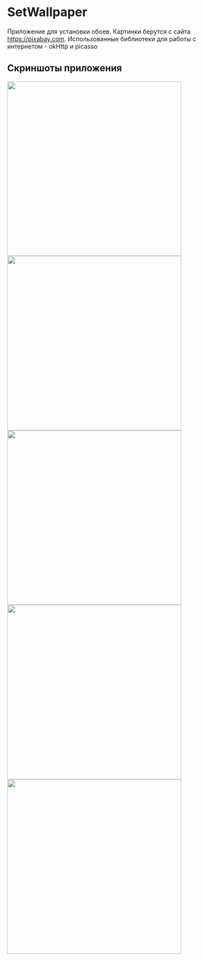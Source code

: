 # SetWallpaper

Приложение для установки обоев. Картинки берутся с сайта https://pixabay.com.
Использованные библиотеки для работы с интернетом - okHttp и picasso

## Скриншоты приложения 
<img src="https://i.ibb.co/HN1KpZG/1.jpg" height=400/>
<img src="https://i.ibb.co/dkFTdwR/2.jpg" height=400/>
<img src="https://i.ibb.co/zx1vHd7/3.jpg" height=400/>
<img src="https://i.ibb.co/4RJq1Sb/4.jpg" height=400/>
<img src="https://i.ibb.co/H4tjjnt/5.jpg" height=400/>
